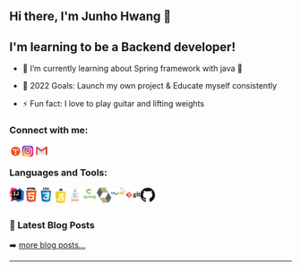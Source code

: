 ## Hi there, I'm Junho Hwang 👋 


## I'm learning to be a Backend developer!

<!-- - 🔭 I just launched my first course: [Become A VS Code SuperHero!][course]! -->
- 🌱 I’m currently learning about Spring framework with java 🤣
<!-- - 👯 I’m looking to make my  -->
- 🥅 2022 Goals: Launch my own project & Educate myself consistently

- ⚡ Fun fact: I love to play guitar and lifting weights
### Connect with me:

[<img align="left" alt="junojuno" width="22px" src="./image/tistory.png" />][website]
<!-- [<img align="left" alt="codeSTACKr | YouTube" width="22px" src="https://cdn.jsdelivr.net/npm/simple-icons@v3/icons/youtube.svg" />][youtube]
[<img align="left" alt="codeSTACKr | Twitter" width="22px" src="https://cdn.jsdelivr.net/npm/simple-icons@v3/icons/twitter.svg" />][twitter]
[<img align="left" alt="codeSTACKr | LinkedIn" width="22px" src="https://cdn.jsdelivr.net/npm/simple-icons@v3/icons/linkedin.svg" />][linkedin] -->
[<img align="left" alt="junojuno | Instagram" width="22px" src="./image/instagram.png" />][instagram]
[<img align="left" alt="junojuno | email" width="27px" src="./image/email.png" />][Email]
<br />

### Languages and Tools:
<img align="left" alt="IntelliJ" width="26px" src="./image/intellij.png" />
<img align="left" alt="HTML5" width="26px" src="https://raw.githubusercontent.com/github/explore/80688e429a7d4ef2fca1e82350fe8e3517d3494d/topics/html/html.png" />
<img align="left" alt="CSS3" width="26px" src="https://raw.githubusercontent.com/github/explore/80688e429a7d4ef2fca1e82350fe8e3517d3494d/topics/css/css.png" />
<img align="left" alt="JavaScript" width="26px" src="./image/javascript.png" />
<img align="left" alt="Java" width="26px" src="./image/java.png" />
<img align="left" alt="Spring" width="26px" src="./image/spring.png" />
<img align="left" alt="Hibernate" width="26px" src="./image/hibernate.png" />
<img align="left" alt="MySQL" width="26px" src="./image/mysql.png" />
<img align="left" alt="Git" width="26px" src="https://raw.githubusercontent.com/github/explore/80688e429a7d4ef2fca1e82350fe8e3517d3494d/topics/git/git.png" />
<img align="left" alt="GitHub" width="26px" src="https://raw.githubusercontent.com/github/explore/78df643247d429f6cc873026c0622819ad797942/topics/github/github.png" />
<br/>
<br/>

### 📕 Latest Blog Posts
<!-- BLOG-POST-LIST:START -->
<!-- BLOG-POST-LIST:END -->

➡️ [more blog posts...](https://juno-juno.tistory.com/)

---

[website]: https://juno-juno.tistory.com/
<!-- [course]: http://vsCodeHero.com
[twitter]: https://twitter.com/codeSTACKr
[youtube]: https://youtube.com/codeSTACKr -->
[instagram]: https://www.instagram.com/j.unojuno/
[Email]: mailto:ssmm0205@naver.com
<!-- [linkedin]: https://linkedin.com/in/codeSTACKr -->
<!-- [webdevplaylist]: https://www.youtube.com/playlist?list=PLkwxH9e_vrAJ0WbEsFA9W3I1W-g_BTsbt
[jsplaylist]: https://www.youtube.com/playlist?list=PLkwxH9e_vrALRJKu7wfXby3MKeflhTu6B
[cssplaylist]: https://www.youtube.com/playlist?list=PLkwxH9e_vrALSdvZuEh6gqQdmDoDIoqz4
[reactplaylist]: https://www.youtube.com/playlist?list=PLkwxH9e_vrAK4TdffpxKY3QGyHCpxFcQ0 -->
